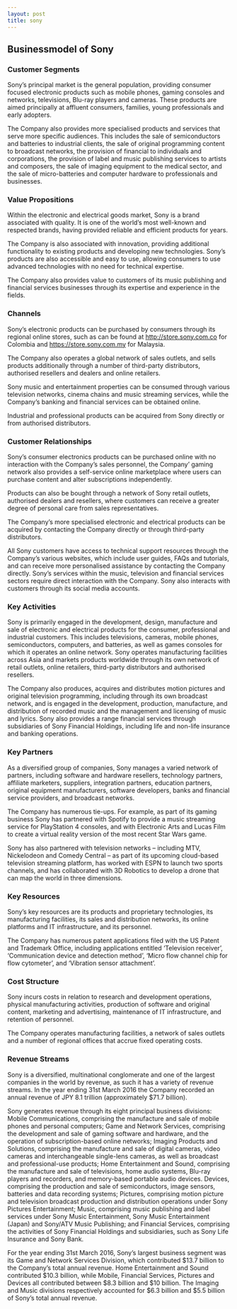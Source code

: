 ```yaml
---
layout: post
title: sony
---
```


Businessmodel of Sony
----------------------

### Customer Segments

Sony’s principal market is the general population, providing consumer focused electronic products such as mobile phones, gaming consoles and networks, televisions, Blu-ray players and cameras. These products are aimed principally at affluent consumers, families, young professionals and early adopters.

The Company also provides more specialised products and services that serve more specific audiences. This includes the sale of semiconductors and batteries to industrial clients, the sale of original programming content to broadcast networks, the provision of financial to individuals and corporations, the provision of label and music publishing services to artists and composers, the sale of imaging equipment to the medical sector, and the sale of micro-batteries and computer hardware to professionals and businesses.

### Value Propositions

Within the electronic and electrical goods market, Sony is a brand associated with quality. It is one of the world’s most well-known and respected brands, having provided reliable and efficient products for years.

The Company is also associated with innovation, providing additional functionality to existing products and developing new technologies. Sony’s products are also accessible and easy to use, allowing consumers to use advanced technologies with no need for technical expertise.

The Company also provides value to customers of its music publishing and financial services businesses through its expertise and experience in the fields.

### Channels

Sony’s electronic products can be purchased by consumers through its regional online stores, such as can be found at http://store.sony.com.co for Colombia and https://store.sony.com.my for Malaysia.

The Company also operates a global network of sales outlets, and sells products additionally through a number of third-party distributors, authorised resellers and dealers and online retailers.

Sony music and entertainment properties can be consumed through various television networks, cinema chains and music streaming services, while the Company’s banking and financial services can be obtained online.

Industrial and professional products can be acquired from Sony directly or from authorised distributors.

### Customer Relationships

Sony’s consumer electronics products can be purchased online with no interaction with the Company’s sales personnel, the Company’ gaming network also provides a self-service online marketplace where users can purchase content and alter subscriptions independently.

Products can also be bought through a network of Sony retail outlets, authorised dealers and resellers, where customers can receive a greater degree of personal care from sales representatives.

The Company’s more specialised electronic and electrical products can be acquired by contacting the Company directly or through third-party distributors.

All Sony customers have access to technical support resources through the Company’s various websites, which include user guides, FAQs and tutorials, and can receive more personalised assistance by contacting the Company directly. Sony’s services within the music, television and financial services sectors require direct interaction with the Company. Sony also interacts with customers through its social media accounts.

### Key Activities

Sony is primarily engaged in the development, design, manufacture and sale of electronic and electrical products for the consumer, professional and industrial customers. This includes televisions, cameras, mobile phones, semiconductors, computers, and batteries, as well as games consoles for which it operates an online network. Sony operates manufacturing facilities across Asia and markets products worldwide through its own network of retail outlets, online retailers, third-party distributors and authorised resellers.

The Company also produces, acquires and distributes motion pictures and original television programming, including through its own broadcast network, and is engaged in the development, production, manufacture, and distribution of recorded music and the management and licensing of music and lyrics. Sony also provides a range financial services through subsidiaries of Sony Financial Holdings, including life and non-life insurance and banking operations.

### Key Partners

As a diversified group of companies, Sony manages a varied network of partners, including software and hardware resellers, technology partners, affiliate marketers, suppliers, integration partners, education partners, original equipment manufacturers, software developers, banks and financial service providers, and broadcast networks.

The Company has numerous tie-ups. For example, as part of its gaming business Sony has partnered with Spotify to provide a music streaming service for PlayStation 4 consoles, and with Electronic Arts and Lucas Film to create a virtual reality version of the most recent Star Wars game.

Sony has also partnered with television networks – including MTV, Nickelodeon and Comedy Central – as part of its upcoming cloud-based television streaming platform, has worked with ESPN to launch two sports channels, and has collaborated with 3D Robotics to develop a drone that can map the world in three dimensions.

### Key Resources

Sony’s key resources are its products and proprietary technologies, its manufacturing facilities, its sales and distribution networks, its online platforms and IT infrastructure, and its personnel.

The Company has numerous patent applications filed with the US Patent and Trademark Office, including applications entitled ‘Television receiver’, ‘Communication device and detection method’, ‘Micro flow channel chip for flow cytometer’, and ‘Vibration sensor attachment’.

### Cost Structure

Sony incurs costs in relation to research and development operations, physical manufacturing activities, production of software and original content, marketing and advertising, maintenance of IT infrastructure, and retention of personnel.

The Company operates manufacturing facilities, a network of sales outlets and a number of regional offices that accrue fixed operating costs.

### Revenue Streams

Sony is a diversified, multinational conglomerate and one of the largest companies in the world by revenue, as such it has a variety of revenue streams. In the year ending 31st March 2016 the Company recorded an annual revenue of JPY 8.1 trillion (approximately $71.7 billion).

Sony generates revenue through its eight principal business divisions: Mobile Communications, comprising the manufacture and sale of mobile phones and personal computers; Game and Network Services, comprising the development and sale of gaming software and hardware, and the operation of subscription-based online networks; Imaging Products and Solutions, comprising the manufacture and sale of digital cameras, video cameras and interchangeable single-lens cameras, as well as broadcast and professional-use products; Home Entertainment and Sound, comprising the manufacture and sale of televisions, home audio systems, Blu-ray players and recorders, and memory-based portable audio devices. Devices, comprising the production and sale of semiconductors, image sensors, batteries and data recording systems; Pictures, comprising motion picture and television broadcast production and distribution operations under Sony Pictures Entertainment; Music, comprising music publishing and label services under Sony Music Entertainment, Sony Music Entertainment (Japan) and Sony/ATV Music Publishing; and Financial Services, comprising the activities of Sony Financial Holdings and subsidiaries, such as Sony Life Insurance and Sony Bank.

For the year ending 31st March 2016, Sony’s largest business segment was its Game and Network Services Division, which contributed $13.7 billion to the Company’s total annual revenue. Home Entertainment and Sound contributed $10.3 billion, while Mobile, Financial Services, Pictures and Devices all contributed between $8.3 billion and $10 billion. The Imaging and Music divisions respectively accounted for $6.3 billion and $5.5 billion of Sony’s total annual revenue.
